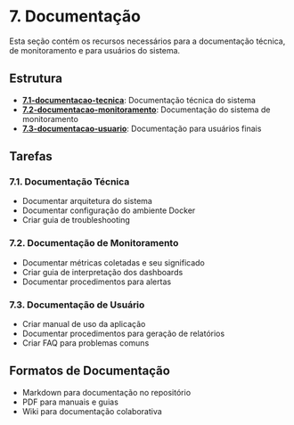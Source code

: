 # 7. Documentação

Esta seção contém os recursos necessários para a documentação técnica, de monitoramento e para usuários do sistema.

## Estrutura

- **[7.1-documentacao-tecnica](./7.1-documentacao-tecnica)**: Documentação técnica do sistema
- **[7.2-documentacao-monitoramento](./7.2-documentacao-monitoramento)**: Documentação do sistema de monitoramento
- **[7.3-documentacao-usuario](./7.3-documentacao-usuario)**: Documentação para usuários finais

## Tarefas

### 7.1. Documentação Técnica
- Documentar arquitetura do sistema
- Documentar configuração do ambiente Docker
- Criar guia de troubleshooting

### 7.2. Documentação de Monitoramento
- Documentar métricas coletadas e seu significado
- Criar guia de interpretação dos dashboards
- Documentar procedimentos para alertas

### 7.3. Documentação de Usuário
- Criar manual de uso da aplicação
- Documentar procedimentos para geração de relatórios
- Criar FAQ para problemas comuns

## Formatos de Documentação

- Markdown para documentação no repositório
- PDF para manuais e guias
- Wiki para documentação colaborativa
